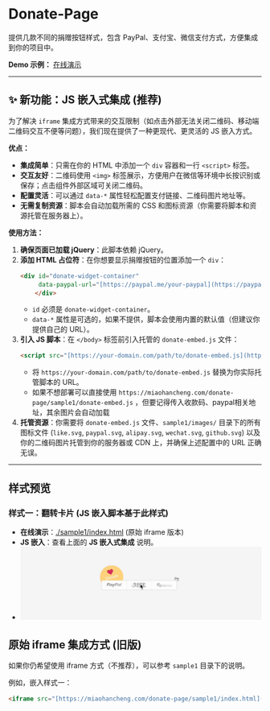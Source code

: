 # Donate-Page

提供几款不同的捐赠按钮样式，包含 PayPal、支付宝、微信支付方式，方便集成到你的项目中。

**Demo 示例：** [在线演示](https://miaohancheng.com/donate-page/) 

---

## ✨ 新功能：JS 嵌入式集成 (推荐)

为了解决 `iframe` 集成方式带来的交互限制（如点击外部无法关闭二维码、移动端二维码交互不便等问题），我们现在提供了一种更现代、更灵活的 JS 嵌入方式。

**优点：**

* **集成简单**：只需在你的 HTML 中添加一个 `div` 容器和一行 `<script>` 标签。
* **交互友好**：二维码使用 `<img>` 标签展示，方便用户在微信等环境中长按识别或保存；点击组件外部区域可关闭二维码。
* **配置灵活**：可以通过 `data-*` 属性轻松配置支付链接、二维码图片地址等。
* **无需复制资源**：脚本会自动加载所需的 CSS 和图标资源（你需要将脚本和资源托管在服务器上）。

**使用方法：**

1.  **确保页面已加载 jQuery**：此脚本依赖 jQuery。
2.  **添加 HTML 占位符**：在你想要显示捐赠按钮的位置添加一个 `div`：
    ```html
    <div id="donate-widget-container"
         data-paypal-url="[https://paypal.me/your-paypal](https://paypal.me/your-paypal)" data-alipay-qr="[https://your-domain.com/images/your-alipay.jpg](https://your-domain.com/images/your-alipay.jpg)" data-wechat-qr="[https://your-domain.com/images/your-wechat.jpg](https://your-domain.com/images/your-wechat.jpg)" data-asset-base-url="[https://your-domain.com/donate-assets/images/](https://your-domain.com/donate-assets/images/)" data-github-url="[https://github.com/your-repo](https://github.com/your-repo)" >
        </div>
    ```
    * `id` 必须是 `donate-widget-container`。
    * `data-*` 属性是可选的，如果不提供，脚本会使用内置的默认值（但建议你提供自己的 URL）。
3.  **引入 JS 脚本**：在 `</body>` 标签前引入托管的 `donate-embed.js` 文件：
    ```html
    <script src="[https://your-domain.com/path/to/donate-embed.js](https://your-domain.com/path/to/donate-embed.js)" defer></script>
    ```
    * 将 `https://your-domain.com/path/to/donate-embed.js` 替换为你实际托管脚本的 URL。
    * 如果不想部署可以直接使用 `https://miaohancheng.com/donate-page/sample1/donate-embed.js` ，但要记得传入收款码、paypal相关地址，其余图片会自动加载
4.  **托管资源**：你需要将 `donate-embed.js` 文件、`sample1/images/` 目录下的所有图标文件 (`like.svg`, `paypal.svg`, `alipay.svg`, `wechat.svg`, `github.svg`) 以及你的二维码图片托管到你的服务器或 CDN 上，并确保上述配置中的 URL 正确无误。

---

## 样式预览

### 样式一：翻转卡片 (JS 嵌入脚本基于此样式)

* **在线演示**：[./sample1/index.html](https://miaohancheng.com/donate-page/sample1/index.html) (原始 iframe 版本)
* **JS 嵌入**：查看上面的 **JS 嵌入式集成** 说明。
* ![翻转卡片动图](./sample1/images/example.gif "翻转卡片动图")

## 原始 iframe 集成方式 (旧版)

如果你仍希望使用 iframe 方式（不推荐），可以参考 `sample1`  目录下的说明。

例如，嵌入样式一：
```html
<iframe src="[https://miaohancheng.com/donate-page/sample1/index.html](https://miaohancheng.com/donate-page/sample1/index.html)" style="overflow-x:hidden;overflow-y:hidden; border:0 none #fff; min-height:240px; width:100%;" frameborder="0" scrolling="no"></iframe>

